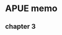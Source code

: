 # APUE memo

## chapter 3


<!--stackedit_data:
eyJoaXN0b3J5IjpbLTIxMDkwMjgzODIsLTE5OTQ1MjYyMDJdfQ
==
-->